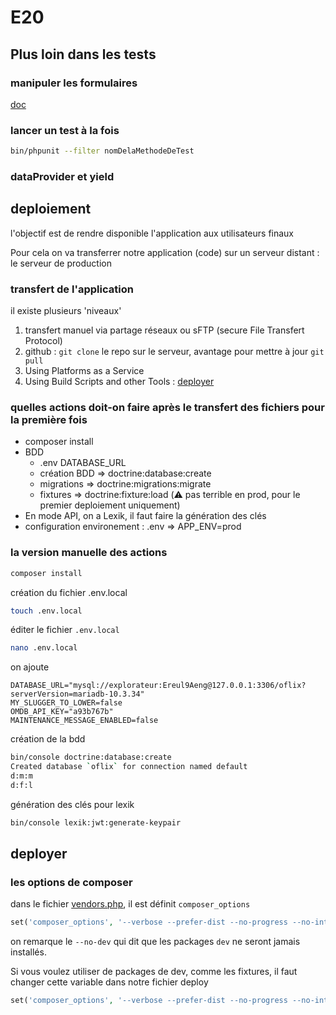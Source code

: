 # E20

## Plus loin dans les tests

### manipuler les formulaires

[doc](https://symfony.com/doc/current/testing.html#submitting-forms)

### lancer un test à la fois

```bash
bin/phpunit --filter nomDelaMethodeDeTest
```

### dataProvider et yield

## deploiement

l'objectif est de rendre disponible l'application aux utilisateurs finaux

Pour cela on va transferrer notre application (code) sur un serveur distant : le serveur de production

### transfert de l'application

il existe plusieurs 'niveaux'

1. transfert manuel via partage réseaux ou sFTP (secure File Transfert Protocol)
2. github : `git clone` le repo sur le serveur, avantage pour mettre à jour `git pull`
3. Using Platforms as a Service
4. Using Build Scripts and other Tools : [deployer](https://deployer.org/)

### quelles actions doit-on faire après le transfert des fichiers pour la première fois

* composer install
* BDD
  * .env DATABASE_URL
  * création BDD => doctrine:database:create
  * migrations => doctrine:migrations:migrate
  * fixtures => doctrine:fixture:load (⚠️ pas terrible en prod, pour le premier deploiement uniquement)
* En mode API, on a Lexik, il faut faire la génération des clés
* configuration environement : .env => APP_ENV=prod

### la version manuelle des actions

```bash
composer install
```

création du fichier .env.local

```bash
touch .env.local
```

éditer le fichier `.env.local`

```bash
nano .env.local
```

on ajoute

```text
DATABASE_URL="mysql://explorateur:Ereul9Aeng@127.0.0.1:3306/oflix?serverVersion=mariadb-10.3.34"
MY_SLUGGER_TO_LOWER=false
OMDB_API_KEY="a93b767b"
MAINTENANCE_MESSAGE_ENABLED=false
```

création de la bdd

```bash
bin/console doctrine:database:create
Created database `oflix` for connection named default
d:m:m
d:f:l
```

génération des clés pour lexik

```bash
bin/console lexik:jwt:generate-keypair
```

## deployer

### les options de composer

dans le fichier [vendors.php](https://github.com/deployphp/deployer/blob/master/recipe/deploy/vendors.php), il est définit `composer_options`

```php
set('composer_options', '--verbose --prefer-dist --no-progress --no-interaction --no-dev --optimize-autoloader');
```

on remarque le `--no-dev` qui dit que les packages `dev` ne seront jamais installés.

Si vous voulez utiliser de packages de dev, comme les fixtures, il faut changer cette variable dans notre fichier deploy

```php
set('composer_options', '--verbose --prefer-dist --no-progress --no-interaction --optimize-autoloader');
```
